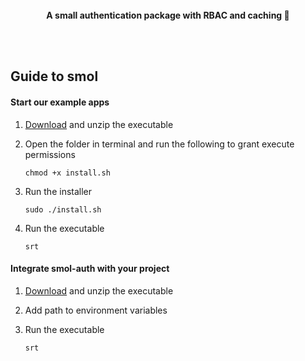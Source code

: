 <br/>
<div align="center">
  <!-- <a href="https://github.com/reenphygeorge/smol-auth">
    <img
      src="assets/servette.png"
      alt="Servette Logo"
      height="64"
    />
  </a> -->
  <br /><br />
  <p>
    <b>
      A small authentication package with RBAC and caching 🔐
    </b>
  </p>
  <p>
  <br/><br/>
  <!-- <img src="assets/demo.gif" height="350"/> -->
</div>

## Guide to smol

#### Start our example apps

1. <a href="https://github.com/reenphygeorge/servette/releases/tag/v1.0.0">Download</a> and unzip the executable
2. Open the folder in terminal and run the following to grant execute permissions

       chmod +x install.sh

3. Run the installer

       sudo ./install.sh

4. Run the executable

       srt

#### Integrate smol-auth with your project

1. <a href="https://github.com/reenphygeorge/servette/releases/tag/v1.0.0">Download</a> and unzip the executable
2. Add path to environment variables
3. Run the executable

       srt

